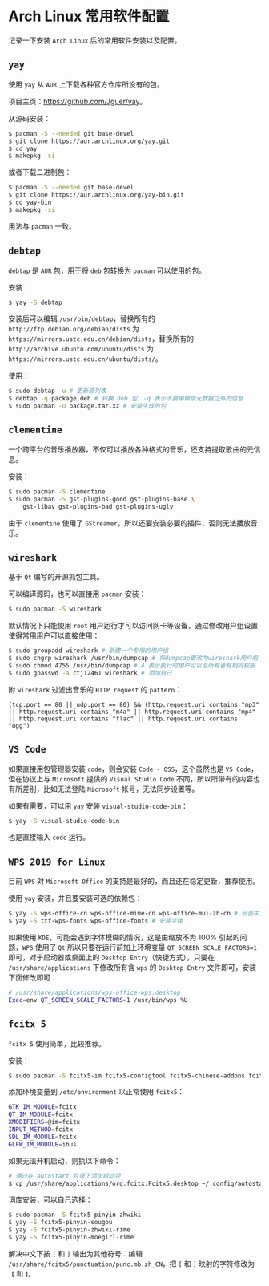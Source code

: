 # Arch Linux 常用软件配置


记录一下安装 `Arch Linux` 后的常用软件安装以及配置。

## `yay`
使用 `yay` 从 `AUR` 上下载各种官方仓库所没有的包。

项目主页：<https://github.com/Jguer/yay>。

从源码安装：

```sh
$ pacman -S --needed git base-devel
$ git clone https://aur.archlinux.org/yay.git
$ cd yay
$ makepkg -si
```

或者下载二进制包：

```sh
$ pacman -S --needed git base-devel
$ git clone https://aur.archlinux.org/yay-bin.git
$ cd yay-bin
$ makepkg -si
```

用法与 `pacman` 一致。

## `debtap`
`debtap` 是 `AUR` 包，用于将 `deb` 包转换为 `pacman` 可以使用的包。

安装：

```sh
$ yay -S debtap
```

安装后可以编辑 `/usr/bin/debtap`，替换所有的 `http://ftp.debian.org/debian/dists` 为 `https://mirrors.ustc.edu.cn/debian/dists`，替换所有的 `http://archive.ubuntu.com/ubuntu/dists` 为 `https://mirrors.ustc.edu.cn/ubuntu/dists/`。

使用：
```sh
$ sudo debtap -u # 更新源列表
$ debtap -q package.deb # 转换 deb 包，-q 表示不要编辑除元数据之外的信息
$ sudo pacman -U package.tar.xz # 安装生成的包
```

## `clementine`
一个跨平台的音乐播放器，不仅可以播放各种格式的音乐，还支持提取歌曲的元信息。

安装：

```sh
$ sudo pacman -S clementine
$ sudo pacman -S gst-plugins-good gst-plugins-base \
    gst-libav gst-plugins-bad gst-plugins-ugly
```

由于 `clementine` 使用了 `GStreamer`，所以还要安装必要的插件，否则无法播放音乐。

## `wireshark`
基于 `Qt` 编写的开源抓包工具。

可以编译源码，也可以直接用 `pacman` 安装：

```sh
$ sudo pacman -S wireshark
```

默认情况下只能使用 `root` 用户运行才可以访问网卡等设备，通过修改用户组设置使得常用用户可以直接使用：

```sh
$ sudo groupadd wireshark # 新建一个专用的用户组
$ sudo chgrp wireshark /usr/bin/dumpcap # 将dumpcap更改为wireshark用户组
$ sudo chmod 4755 /usr/bin/dumpcap # 4 表示执行时用户可以与所有者有相同权限
$ sudo gpasswd -a ctj12461 wireshark # 添加自己
```

附 `wireshark` 过滤出音乐的 `HTTP request` 的 `pattern`：

```
(tcp.port == 80 || udp.port == 80) && (http.request.uri contains "mp3" || http.request.uri contains "m4a" || http.request.uri contains "mp4" || http.request.uri contains "flac" || http.request.uri contains "ogg")
```

## `VS Code`
如果直接用包管理器安装 `code`，则会安装 `Code - OSS`，这个虽然也是 `VS Code`，但在协议上与 `Microsoft` 提供的 `Visual Studio Code` 不同，所以所带有的内容也有所差别，比如无法登陆 `Microsoft` 帐号，无法同步设置等。

如果有需要，可以用 `yay` 安装 `visual-studio-code-bin`：

```sh
$ yay -S visual-studio-code-bin
```

也是直接输入 `code` 运行。

## `WPS 2019 for Linux`
目前 `WPS` 对 `Microsoft Office` 的支持是最好的，而且还在稳定更新，推荐使用。

使用 `yay` 安装，并且要安装可选的依赖包：

```sh
$ yay -S wps-office-cn wps-office-mime-cn wps-office-mui-zh-cn # 安装中文环境的 WPS
$ yay -S ttf-wps-fonts wps-office-fonts # 安装字体
```

如果使用 `KDE`，可能会遇到字体模糊的情况，这是由缩放不为 100% 引起的问题，`WPS` 使用了 `Qt` 所以只要在运行前加上环境变量 `QT_SCREEN_SCALE_FACTORS=1` 即可，对于启动器或桌面上的 `Desktop Entry`（快捷方式），只要在 `/usr/share/applications` 下修改所有含 `wps` 的 `Desktop Entry` 文件即可，安装下面修改即可：

```sh
# /usr/share/applications/wps-office-wps.desktop
Exec=env QT_SCREEN_SCALE_FACTORS=1 /usr/bin/wps %U
```

## `fcitx 5`
`fcitx 5` 使用简单，比较推荐。

安装：

```sh
$ sudo pacman -S fcitx5-im fcitx5-configtool fcitx5-chinese-addons fcitx5-rime
```

添加环境变量到 `/etc/environment` 以正常使用 `fcitx5`：

```sh
GTK_IM_MODULE=fcitx
QT_IM_MODULE=fcitx
XMODIFIERS=@im=fcitx
INPUT_METHOD=fcitx
SDL_IM_MODULE=fcitx
GLFW_IM_MODULE=ibus
```

如果无法开机启动，则执以下命令：

```sh
# 通过在 autostart 目录下添加启动项
$ cp /usr/share/applications/org.fcitx.Fcitx5.desktop ~/.config/autostart/
```

词库安装，可以自己选择：

```sh
$ sudo pacman -S fcitx5-pinyin-zhwiki
$ yay -S fcitx5-pinyin-sougou
$ yay -S fcitx5-pinyin-zhwiki-rime
$ yay -S fcitx5-pinyin-moegirl-rime
```

解决中文下按 `[` 和 `]` 输出为其他符号：编辑 `/usr/share/fcitx5/punctuation/punc.mb.zh_CN`，把 `[` 和 `]` 映射的字符修改为 `【` 和 `】`。
